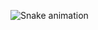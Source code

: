 ![Snake animation](https://github.com/NiphiusYT/NiphiusYT/blob/output/github-contribution-grid-snake.svg)
